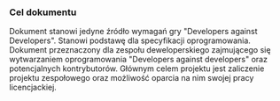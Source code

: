 ﻿### Cel dokumentu

Dokument stanowi jedyne źródło wymagań gry "Developers against Developers". Stanowi podstawę dla specyfikacji oprogramowania. Dokument przeznaczony dla zespołu deweloperskiego zajmującego się wytwarzaniem oprogramowania "Developers against developers" oraz potencjalnych kontrybutorów. Głównym celem projektu jest zaliczenie projektu zespołowego oraz możliwość oparcia na nim swojej pracy licencjackiej. 
